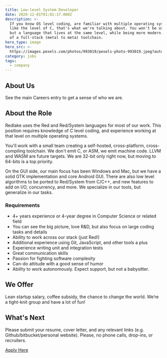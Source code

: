 ```yaml
---
title: Low-level System Developer
date: 2020-12-01T01:01:17.000Z
description: >-
  If you know OS level coding, are familiar with multiple operating systems, and
  like the level of C, that's what we're talking about. You won't be using C,
  but a language that lives at the same level, while being more modern, and part
  of a full-stack (metal to meta) toolchain.
hero_type: image
hero_src: >-
  https://images.pexels.com/photos/993019/pexels-photo-993019.jpeg?auto=compress&cs=tinysrgb&h=650&w=940
category: jobs
tags:
  - company
---
```

## About Us

See the main Careers entry to get a sense of who we are.

## About the Role

Redlake uses the Red and Red/System languages for most of our work. This position requires knowledge of C level coding, and experience working at that level on multiple operating systems. 

You'll work with a small team creating a self-hosted, cross-platform, cross-compiling toolchain. We don't emit C, or ASM, we emit machine code. LLVM and WASM are future targets. We are 32-bit only right now, but moving to 64-bits is a top priority.

On the GUI side, our main focus has been Windows and Mac, but we have a solid GTK implementation and core Android GUI. There are also low level algorithms to be ported to Red/System from C/C++, and new features to add on I/O, concurrency, and more. We specialize in our tools, but generalize in our tasks.

### Requirements

* 4+ years experience or 4-year degree in Computer Science or related field
* You can see the big picture, love R&D, but also focus on large coding tasks and details
* Ability to work across our stack (just Red!)
* Additional experience using Git, JavaScript, and other tools a plus
* Experience writing unit and integration tests
* Great communication skills
* Passion for fighting software complexity
* Can-do attitude with a good sense of humor
* Ability to work autonomously. Expect support, but not a babysitter.

## We Offer

Lean startup salary, coffee subsidy, the chance to change the world. We’re a tight-knit group and have a lot of fun!

## What's Next

Please submit your resume, cover letter, and any relevant links (e.g. Github/bitbucket/personal website). Please, no phone calls, drop-ins, or recruiters.

[Apply Here](mailto:gregg@redlake-tech.com)
